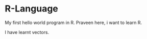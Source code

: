 # R-Language
My first hello world program in R.
Praveen here, i want to learn R.

I have learnt vectors.
